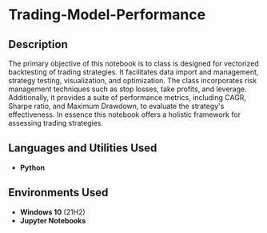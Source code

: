 # Trading-Model-Performance

<h2>Description</h2>
The primary objective of this notebook is to class is designed for vectorized backtesting of trading strategies. It facilitates data import and management, strategy testing, visualization, and optimization. The class incorporates risk management techniques such as stop losses, take profits, and leverage. Additionally, it provides a suite of performance metrics, including CAGR, Sharpe ratio, and Maximum Drawdown, to evaluate the strategy's effectiveness. In essence this notebook offers a holistic framework for assessing trading strategies.





<br />


<h2>Languages and Utilities Used</h2>

- <b>Python</b> 

<h2>Environments Used </h2>

- <b>Windows 10</b> (21H2)
- <b>Jupyter Notebooks</b> 

